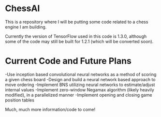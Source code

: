 # ChessAI

This is a repository where I will be putting some code related to a chess engine I am building.


Currently the version of TensorFlow used in this code is 1.3.0, although some of the code may still be built for 1.2.1 (which will be converted soon).


# Current Code and Future Plans

-Use inception based convolutional neural networks as a method of scoring a given chess board
-Design and build a neural network based approach to move ordering
-Implement BNS utilizing  neural networks to estimate/adjust internal values
-Implement zero-window Negamax algorithm (likely heavily modified),  in a parallelized manner
-Implement opening and closing game position tables

Much, much more information/code to come!
